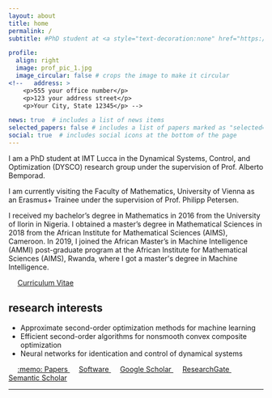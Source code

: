 ```yaml
---
layout: about
title: home
permalink: /
subtitle: #PhD student at <a style="text-decoration:none" href="https://www.imtlucca.it/en/adeyemi.adeoye" target="_blank">IMT Lucca</a>

profile:
  align: right
  image: prof_pic_1.jpg
  image_circular: false # crops the image to make it circular
<!--   address: >
    <p>555 your office number</p>
    <p>123 your address street</p>
    <p>Your City, State 12345</p> -->

news: true  # includes a list of news items
selected_papers: false # includes a list of papers marked as "selected={true}"
social: true  # includes social icons at the bottom of the page
---
```


I am a PhD student at <a style="text-decoration:none" href="https://www.imtlucca.it/en" target="_blank">IMT Lucca</a> in the Dynamical Systems, Control, and Optimization (<a style="text-decoration:none" href="http://dysco.imtlucca.it/" target="_blank">DYSCO</a>) research group under the supervision of <a style="text-decoration:none" href="http://cse.lab.imtlucca.it/~bemporad/" target="_blank">Prof. Alberto Bemporad</a>.

I am currently visiting the <a style="text-decoration:none" href="https://mathematik.univie.ac.at/en/" target="_blank">Faculty of Mathematics, University of Vienna</a> as an Erasmus+ Trainee under the supervision of <a style="text-decoration:none" href="http://www.pc-petersen.eu/" target="_blank">Prof. Philipp Petersen</a>.

I received my bachelor’s degree in Mathematics in 2016 from the <a style="text-decoration:none" style="text-decoration:none" href="https://www.unilorin.edu.ng/" target="_blank">University of Ilorin</a> in Nigeria. I obtained a master’s degree in Mathematical Sciences in 2018 from the <a style="text-decoration:none" href="https://aims-cameroon.org/" target="_blank">African Institute for Mathematical Sciences (AIMS), Cameroon</a>. In 2019, I joined the <a style="text-decoration:none" href="https://aimsammi.org/" target="_blank">African Master’s in Machine Intelligence (AMMI)</a> post-graduate program at the <a style="text-decoration:none" href="https://aims.ac.rw/" target="_blank">African Institute for Mathematical Sciences (AIMS), Rwanda</a>, where I got a master's degree in Machine Intelligence.

&emsp;
<a href="https://adeyemiadeoye.github.io/cv/" title="CV" role="button" target="_self"><i class="ai ai-cv-square ai-1x z-depth-1"></i> Curriculum Vitae </a>

research interests
---
<ul>
<li>Approximate second-order optimization methods for machine learning</li>
<li>Efficient second-order algorithms for nonsmooth convex composite optimization</li>
<li>Neural networks for identication and control of dynamical systems</li>
</ul>
&emsp;
<a href="https://adeyemiadeoye.github.io/papers/" title="Papers" role="button" target="_self"> :memo: Papers </a> &emsp;
<a href="https://adeyemiadeoye.github.io/software/" title="Papers" role="button" target="_self"><i class="fa fa-code"></i> Software </a>
&emsp;
<a href="https://scholar.google.com/citations?user={{ site.scholar_userid }}&view_op=list_works&sortby=pubdate" title="Google Scholar"><i class="ai ai-google-scholar"></i> Google Scholar </a> &emsp;
<a href="https://www.researchgate.net/profile/{{site.research_gate_profile}}/" title="ResearchGate"><i class="ai ai-researchgate"></i> ResearchGate </a> &emsp;
<a href="https://www.semanticscholar.org/author/{{ site.semanticscholar_id }}" title="Semantic Scholar"><i class="ai ai-semantic-scholar"></i> Semantic Scholar </a>
<div class="publications">
<hr>
